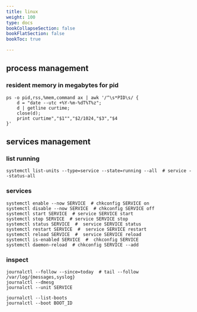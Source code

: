 ```yaml
---
title: linux
weight: 100
type: docs
bookCollapseSection: false
bookFlatSection: false
bookToc: true

---
```

## process management

### resident memory in megabytes for pid

```
ps -o pid,rss,%mem,command ax | awk '/^\s*PID\s/ {
    d = "date --utc +%Y-%m-%dT%T%z";
    d | getline curtime;
    close(d);
    print curtime","$1"","$2/1024,"$3","$4
}'
```

## services management

### list running

```
systemctl list-units --type=service --state=running --all  # service --status-all
```

### services

```
systemctl enable --now SERVICE  # chkconfig SERVICE on
systemctl disable --now SERVICE  # chkconfig SERVICE off
systemctl start SERVICE  # service SERVICE start
systemctl stop SERVICE  # service SERVICE stop
systemctl status SERVICE  #  service SERVICE status
systemctl restart SERVICE  #  service SERVICE restart
systemctl reload SERVICE  #  service SERVICE reload
systemctl is-enabled SERVICE  #  chkconfig SERVICE
systemctl daemon-reload  # chkconfig SERVICE --add
```

### inspect

```
journalctl --follow --since=today  # tail --follow /var/log/{messages,syslog}
journalctl --dmesg
journalctl --unit SERVICE

journalctl --list-boots
journalctl --boot BOOT_ID
```
